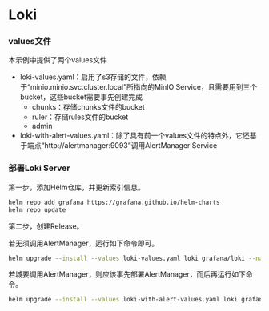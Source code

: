 # Loki

### values文件

本示例中提供了两个values文件

- loki-values.yaml：启用了s3存储的文件，依赖于“minio.minio.svc.cluster.local”所指向的MinIO Service，且需要用到三个bucket，这些bucket需要事先创建完成
  - chunks：存储chunks文件的bucket
  - ruler：存储rules文件的bucket
  - admin
- loki-with-alert-values.yaml：除了具有前一个values文件的特点外，它还基于端点“http://alertmanager:9093”调用AlertManager Service

### 部署Loki Server

第一步，添加Helm仓库，并更新索引信息。

```bash
helm repo add grafana https://grafana.github.io/helm-charts
helm repo update
```



第二步，创建Release。

若无须调用AlertManager，运行如下命令即可。

```bash
helm upgrade --install --values loki-values.yaml loki grafana/loki --namespace loki --create-namespace
```

若城要调用AlertManager，则应该事先部署AlertManager，而后再运行如下命令。

```bash
helm upgrade --install --values loki-with-alert-values.yaml loki grafana/loki --namespace loki --create-namespace
```

